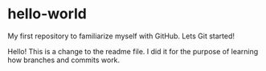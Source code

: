 # hello-world
My first repository to familiarize myself with GitHub. Lets Git started!

Hello! This is a change to the readme file. I did it for the purpose of learning how branches and commits work.
